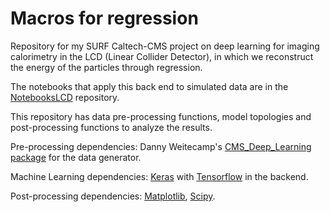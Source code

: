 # Macros for regression

Repository for my SURF Caltech-CMS project on deep learning for imaging calorimetry in the LCD (Linear Collider Detector), in which we reconstruct the energy of the particles through regression.

The notebooks that apply this back end to simulated data are in the [NotebooksLCD](https://github.com/vitoriapacela/NotebooksLCD) repository.

This repository has data pre-processing functions, model topologies and post-processing functions to analyze the results.

Pre-processing dependencies:
Danny Weitecamp's [CMS_Deep_Learning package](https://github.com/DannyWeitekamp/CMS_Deep_Learning) for the data generator.

Machine Learning dependencies:
[Keras](https://keras.io/) with [Tensorflow](https://www.tensorflow.org/) in the backend.

Post-processing dependencies:
[Matplotlib](http://matplotlib.org/), [Scipy](https://www.scipy.org/).
